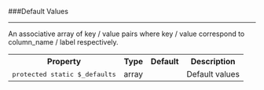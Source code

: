 ###Default Values

----------

An associative array of key / value pairs where key / value correspond to column_name / label respectively.

<table>
	<tr>
		<th>Property</th>
		<th>Type</th>
		<th>Default</th>
		<th>Description</th>
	</tr>
	<tr>
		<td><kbd>protected static $_defaults</kbd></td>
		<td>array</td>
		<td></td>
		<td>Default values</td>
	</tr>
</table>
